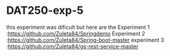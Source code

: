# DAT250-exp-5

this experiment was dificult but here are the 
Experiment 1 :https://github.com/Zuleta84/Springdemo
Experiment 2 :https://github.com/Zuleta84/Spring-boot-master
experiment 3 :https://github.com/Zuleta84/gs-rest-service-master
 
